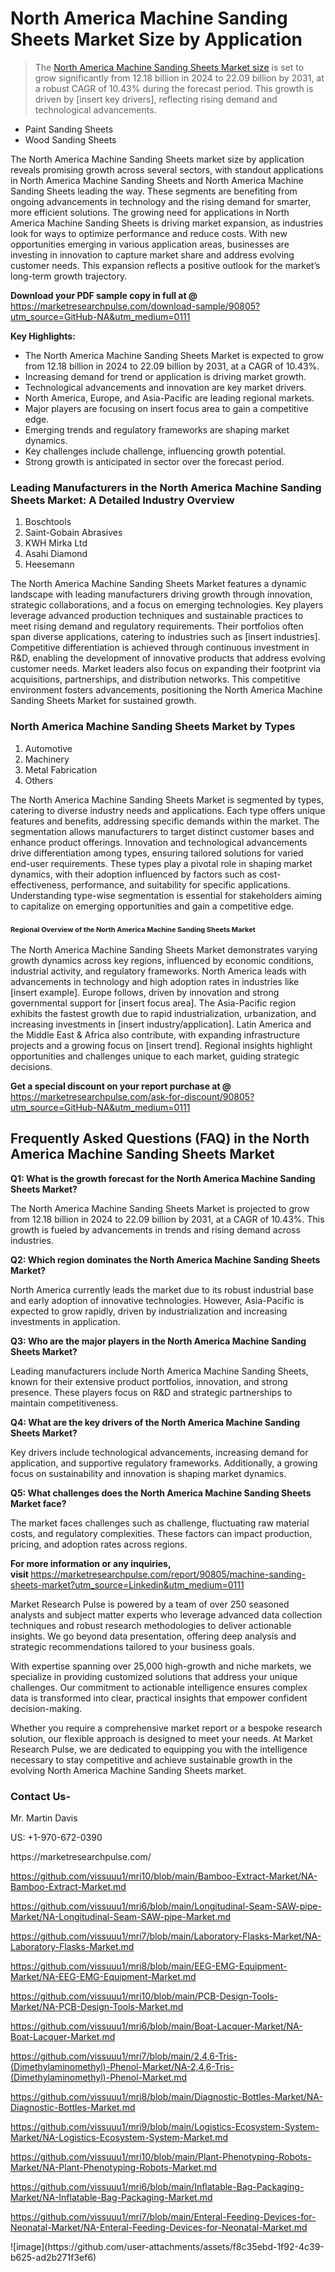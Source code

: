 <h1>North America Machine Sanding Sheets Market&nbsp;Size by Application</h1><blockquote><p>The <a href="https://marketresearchpulse.com/download-sample/90805?utm_source=GitHub-NA&amp;utm_medium=0111">North America Machine Sanding Sheets Market size</a> is set to grow significantly from 12.18 billion in 2024 to 22.09 billion by 2031, at a robust CAGR of 10.43% during the forecast period. This growth is driven by [insert key drivers], reflecting rising demand and technological advancements.</p></blockquote><ul><li>Paint Sanding Sheets <li> Wood Sanding Sheets</li></ul><p>The North America Machine Sanding Sheets market size by application reveals promising growth across several sectors, with standout applications in North America Machine Sanding Sheets and North America Machine Sanding Sheets leading the way. These segments are benefiting from ongoing advancements in technology and the rising demand for smarter, more efficient solutions. The growing need for applications in North America Machine Sanding Sheets is driving market expansion, as industries look for ways to optimize performance and reduce costs. With new opportunities emerging in various application areas, businesses are investing in innovation to capture market share and address evolving customer needs. This expansion reflects a positive outlook for the market’s long-term growth trajectory.</p><p><strong>Download your PDF sample copy in full at @ </strong><a href="https://marketresearchpulse.com/download-sample/90805?utm_source=GitHub-NA&amp;utm_medium=0111">https://marketresearchpulse.com/download-sample/90805?utm_source=GitHub-NA&amp;utm_medium=0111</a></p><p><strong>Key Highlights: </strong></p><ul><li>The North America Machine Sanding Sheets Market is expected to grow from 12.18 billion in 2024 to 22.09 billion by 2031, at a CAGR of 10.43%.</li><li>Increasing demand for trend or application is driving market growth.</li><li>Technological advancements and innovation are key market drivers.</li><li>North America, Europe, and Asia-Pacific are leading regional markets.</li><li>Major players are focusing on insert focus area to gain a competitive edge.</li><li>Emerging trends and regulatory frameworks are shaping market dynamics.</li><li>Key challenges include challenge, influencing growth potential.</li><li>Strong growth is anticipated in sector over the forecast period.</li></ul><h3>Leading Manufacturers in the North America Machine Sanding Sheets Market: A Detailed Industry Overview</h3><ol><li>Boschtools</li><li>Saint-Gobain Abrasives</li><li>KWH Mirka Ltd</li><li>Asahi Diamond</li><li>Heesemann</li></ol><div class="flex max-w-full flex-col flex-grow"><div class="min-h-8 text-message flex w-full flex-col items-end gap-2 whitespace-normal break-words [.text-message+&amp;]:mt-5" dir="auto" data-message-author-role="assistant" data-message-id="fd8432e4-4910-450d-b182-61b7bfb0a01f" data-message-model-slug="gpt-4o"><div class="flex w-full flex-col gap-1 empty:hidden first:pt-[3px]"><div class="markdown prose w-full break-words dark:prose-invert light"><p>The North America Machine Sanding Sheets Market features a dynamic landscape with leading manufacturers driving growth through innovation, strategic collaborations, and a focus on emerging technologies. Key players leverage advanced production techniques and sustainable practices to meet rising demand and regulatory requirements. Their portfolios often span diverse applications, catering to industries such as [insert industries]. Competitive differentiation is achieved through continuous investment in R&amp;D, enabling the development of innovative products that address evolving customer needs. Market leaders also focus on expanding their footprint via acquisitions, partnerships, and distribution networks. This competitive environment fosters advancements, positioning the North America Machine Sanding Sheets Market for sustained growth.</p></div></div></div></div><h3>North America Machine Sanding Sheets Market by Types</h3><ol><li>Automotive <li> Machinery <li> Metal Fabrication <li> Others</li></ol><div class="flex max-w-full flex-col flex-grow"><div class="min-h-8 text-message flex w-full flex-col items-end gap-2 whitespace-normal break-words [.text-message+&amp;]:mt-5" dir="auto" data-message-author-role="assistant" data-message-id="084470be-0bb7-4664-bddf-5156b4f41249" data-message-model-slug="gpt-4o-mini"><div class="flex w-full flex-col gap-1 empty:hidden first:pt-[3px]"><div class="markdown prose w-full break-words dark:prose-invert light"><p>The North America Machine Sanding Sheets Market is segmented by types, catering to diverse industry needs and applications. Each type offers unique features and benefits, addressing specific demands within the market. The segmentation allows manufacturers to target distinct customer bases and enhance product offerings. Innovation and technological advancements drive differentiation among types, ensuring tailored solutions for varied end-user requirements. These types play a pivotal role in shaping market dynamics, with their adoption influenced by factors such as cost-effectiveness, performance, and suitability for specific applications. Understanding type-wise segmentation is essential for stakeholders aiming to capitalize on emerging opportunities and gain a competitive edge.</p></div></div></div></div><h3><span style="font-size: 11px;">Regional Overview of the North America Machine Sanding Sheets Market</span></h3><div class="flex max-w-full flex-col flex-grow"><div class="min-h-8 text-message flex w-full flex-col items-end gap-2 whitespace-normal break-words [.text-message+&amp;]:mt-5" dir="auto" data-message-author-role="assistant" data-message-id="e9038762-ce64-4e30-91c9-9bd413514231" data-message-model-slug="gpt-4o-mini"><div class="flex w-full flex-col gap-1 empty:hidden first:pt-[3px]"><div class="markdown prose w-full break-words dark:prose-invert light"><p>The North America Machine Sanding Sheets Market demonstrates varying growth dynamics across key regions, influenced by economic conditions, industrial activity, and regulatory frameworks. North America leads with advancements in technology and high adoption rates in industries like [insert example]. Europe follows, driven by innovation and strong governmental support for [insert focus area]. The Asia-Pacific region exhibits the fastest growth due to rapid industrialization, urbanization, and increasing investments in [insert industry/application]. Latin America and the Middle East &amp; Africa also contribute, with expanding infrastructure projects and a growing focus on [insert trend]. Regional insights highlight opportunities and challenges unique to each market, guiding strategic decisions.</p></div></div></div></div><p><strong>Get a special discount on your report purchase at @ </strong><a href="https://marketresearchpulse.com/ask-for-discount/90805?utm_source=GitHub-NA&amp;utm_medium=0111">https://marketresearchpulse.com/ask-for-discount/90805?utm_source=GitHub-NA&amp;utm_medium=0111</a></p><h2>Frequently Asked Questions (FAQ) in the North America Machine Sanding Sheets Market</h2><p><strong>Q1: What is the growth forecast for the North America Machine Sanding Sheets Market?</strong></p><p>The North America Machine Sanding Sheets Market is projected to grow from 12.18 billion in 2024 to 22.09 billion by 2031, at a CAGR of 10.43%. This growth is fueled by advancements in trends and rising demand across industries.</p><p><strong>Q2: Which region dominates the North America Machine Sanding Sheets Market?</strong></p><p>North America currently leads the market due to its robust industrial base and early adoption of innovative technologies. However, Asia-Pacific is expected to grow rapidly, driven by industrialization and increasing investments in application.</p><p><strong>Q3: Who are the major players in the North America Machine Sanding Sheets Market?</strong></p><p>Leading manufacturers include North America Machine Sanding Sheets, known for their extensive product portfolios, innovation, and strong presence. These players focus on R&amp;D and strategic partnerships to maintain competitiveness.</p><p><strong>Q4: What are the key drivers of the North America Machine Sanding Sheets Market?</strong></p><p>Key drivers include technological advancements, increasing demand for application, and supportive regulatory frameworks. Additionally, a growing focus on sustainability and innovation is shaping market dynamics.</p><p><strong>Q5: What challenges does the North America Machine Sanding Sheets Market face?</strong></p><p>The market faces challenges such as challenge, fluctuating raw material costs, and regulatory complexities. These factors can impact production, pricing, and adoption rates across regions.</p><p><strong>For more information or any inquiries, visit&nbsp;</strong><a href="https://marketresearchpulse.com/report/90805/machine-sanding-sheets-market?utm_source=Linkedin&utm_medium=0111">https://marketresearchpulse.com/report/90805/machine-sanding-sheets-market?utm_source=Linkedin&utm_medium=0111</a></p><p>Market Research Pulse is powered by a team of over 250 seasoned analysts and subject matter experts who leverage advanced data collection techniques and robust research methodologies to deliver actionable insights. We go beyond data presentation, offering deep analysis and strategic recommendations tailored to your business goals.</p><p>With expertise spanning over 25,000 high-growth and niche markets, we specialize in providing customized solutions that address your unique challenges. Our commitment to actionable intelligence ensures complex data is transformed into clear, practical insights that empower confident decision-making.</p><p>Whether you require a comprehensive market report or a bespoke research solution, our flexible approach is designed to meet your needs. At Market Research Pulse, we are dedicated to equipping you with the intelligence necessary to stay competitive and achieve sustainable growth in the evolving North America Machine Sanding Sheets market.</p><h3><strong>Contact Us-</strong></h3><p>Mr. Martin Davis</p><p>US: +1-970-672-0390</p><p>https://marketresearchpulse.com/</p><p><a href="https://github.com/vissuuu1/mri10/blob/main/Bamboo-Extract-Market/NA-Bamboo-Extract-Market.md">https://github.com/vissuuu1/mri10/blob/main/Bamboo-Extract-Market/NA-Bamboo-Extract-Market.md</a></p><p><a href="https://github.com/vissuuu1/mri6/blob/main/Longitudinal-Seam-SAW-pipe-Market/NA-Longitudinal-Seam-SAW-pipe-Market.md">https://github.com/vissuuu1/mri6/blob/main/Longitudinal-Seam-SAW-pipe-Market/NA-Longitudinal-Seam-SAW-pipe-Market.md</a></p><p><a href="https://github.com/vissuuu1/mri7/blob/main/Laboratory-Flasks-Market/NA-Laboratory-Flasks-Market.md">https://github.com/vissuuu1/mri7/blob/main/Laboratory-Flasks-Market/NA-Laboratory-Flasks-Market.md</a></p><p><a href="https://github.com/vissuuu1/mri8/blob/main/EEG-EMG-Equipment-Market/NA-EEG-EMG-Equipment-Market.md">https://github.com/vissuuu1/mri8/blob/main/EEG-EMG-Equipment-Market/NA-EEG-EMG-Equipment-Market.md</a></p><p><a href="https://github.com/vissuuu1/mri10/blob/main/PCB-Design-Tools-Market/NA-PCB-Design-Tools-Market.md">https://github.com/vissuuu1/mri10/blob/main/PCB-Design-Tools-Market/NA-PCB-Design-Tools-Market.md</a></p><p><a href="https://github.com/vissuuu1/mri6/blob/main/Boat-Lacquer-Market/NA-Boat-Lacquer-Market.md">https://github.com/vissuuu1/mri6/blob/main/Boat-Lacquer-Market/NA-Boat-Lacquer-Market.md</a></p><p><a href="https://github.com/vissuuu1/mri7/blob/main/2,4,6-Tris-(Dimethylaminomethyl)-Phenol-Market/NA-2,4,6-Tris-(Dimethylaminomethyl)-Phenol-Market.md">https://github.com/vissuuu1/mri7/blob/main/2,4,6-Tris-(Dimethylaminomethyl)-Phenol-Market/NA-2,4,6-Tris-(Dimethylaminomethyl)-Phenol-Market.md</a></p><p><a href="https://github.com/vissuuu1/mri8/blob/main/Diagnostic-Bottles-Market/NA-Diagnostic-Bottles-Market.md">https://github.com/vissuuu1/mri8/blob/main/Diagnostic-Bottles-Market/NA-Diagnostic-Bottles-Market.md</a></p><p><a href="https://github.com/vissuuu1/mri9/blob/main/Logistics-Ecosystem-System-Market/NA-Logistics-Ecosystem-System-Market.md">https://github.com/vissuuu1/mri9/blob/main/Logistics-Ecosystem-System-Market/NA-Logistics-Ecosystem-System-Market.md</a></p><p><a href="https://github.com/vissuuu1/mri10/blob/main/Plant-Phenotyping-Robots-Market/NA-Plant-Phenotyping-Robots-Market.md">https://github.com/vissuuu1/mri10/blob/main/Plant-Phenotyping-Robots-Market/NA-Plant-Phenotyping-Robots-Market.md</a></p><p><a href="https://github.com/vissuuu1/mri6/blob/main/Inflatable-Bag-Packaging-Market/NA-Inflatable-Bag-Packaging-Market.md">https://github.com/vissuuu1/mri6/blob/main/Inflatable-Bag-Packaging-Market/NA-Inflatable-Bag-Packaging-Market.md</a></p><p><a href="https://github.com/vissuuu1/mri7/blob/main/Enteral-Feeding-Devices-for-Neonatal-Market/NA-Enteral-Feeding-Devices-for-Neonatal-Market.md">https://github.com/vissuuu1/mri7/blob/main/Enteral-Feeding-Devices-for-Neonatal-Market/NA-Enteral-Feeding-Devices-for-Neonatal-Market.md</a></p>
![image](https://github.com/user-attachments/assets/f8c35ebd-1f92-4c39-b625-ad2b271f3ef6)
